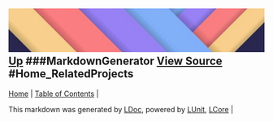 ![](../Content/LDoc-banner-small.png "")
[Up](MarkdownGenerator.md)
###MarkdownGenerator
[View Source](MarkdownGenerator.md)
#Home_RelatedProjects
---

[Home](../../README.md) | [Table of Contents](../../TableOfContents.md) | 


This markdown was generated by [LDoc](https://github.com/CodeSingularity/LDoc), powered by [LUnit](https://github.com/CodeSingularity/LUnit), [LCore](https://github.com/CodeSingularity/LCore) | 

